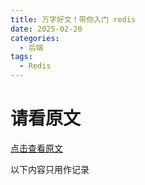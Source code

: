 ```yaml
---
title: 万字好文！带你入门 redis
date: 2025-02-20
categories:
  - 后端
tags:
  - Redis
---
```


# 请看原文

[点击查看原文](https://juejin.cn/post/7172001777493999630)

以下内容只用作记录
